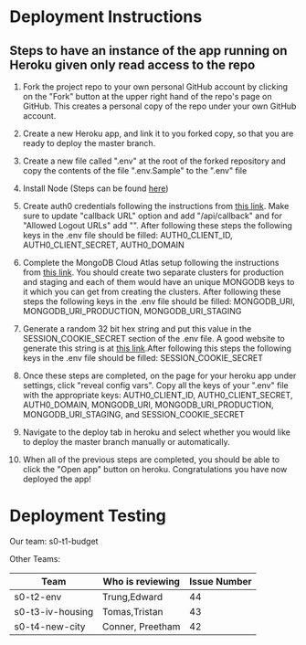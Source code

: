 # Deployment Instructions

## Steps to have an instance of the app running on Heroku given only read access to the repo

1. Fork the project repo to your own personal GitHub account by clicking on the "Fork" button at the upper right hand of the repo's page on GitHub. This creates a personal copy of the repo under your own GitHub account.

2. Create a new Heroku app, and link it to you forked copy, so that you are ready to deploy the master branch.

3. Create a new file called ".env" at the root of the forked repository and copy the contents of the file ".env.Sample" to the ".env" file

4. Install Node (Steps can be found [here](https://github.com/ucsb-cs48-s20/project-s0-t1-budget/blob/master/docs/INSTALL_NODE_INSTRUCTIONS.md))

5. Create auth0 credentials following the instructions from [this link](https://github.com/ucsb-cs48-s20/demo-nextjs-app/blob/master/docs/auth0-localhost.md). Make sure to update "callback URL" option and add "<YOURURL>/api/callback" and for "Allowed Logout URLs" add "<YOURURL>". After following these steps the following keys in the .env file should be filled: AUTH0_CLIENT_ID, AUTH0_CLIENT_SECRET, AUTH0_DOMAIN

6. Complete the MongoDB Cloud Atlas setup following the instructions from [this link](https://ucsb-cs48.github.io/topics/mongodb_cloud_atlas_setup/). You should create two separate clusters for production and staging and each of them would have an unique MONGODB keys to it which you can get from creating the clusters. After following these steps the following keys in the .env file should be filled: MONGODB_URI, MONGODB_URI_PRODUCTION, MONGODB_URI_STAGING

7. Generate a random 32 bit hex string and put this value in the SESSION_COOKIE_SECRET section of the .env file. A good website to generate this string is at [this link](https://www.browserling.com/tools/random-hex).After following this steps the following keys in the .env file should be filled: SESSION_COOKIE_SECRET

8. Once these steps are completed, on the page for your heroku app under settings, click "reveal config vars". Copy all the keys of your ".env" file with the appropriate keys: AUTH0_CLIENT_ID, AUTH0_CLIENT_SECRET, AUTH0_DOMAIN, MONGODB_URI, MONGODB_URI_PRODUCTION, MONGODB_URI_STAGING, and SESSION_COOKIE_SECRET

9. Navigate to the deploy tab in heroku and select whether you would like to deploy the master branch manually or automatically.

10. When all of the previous steps are completed, you should be able to click the "Open app" button on heroku. Congratulations you have now deployed the app!

# Deployment Testing

Our team: s0-t1-budget

Other Teams:

| Team             | Who is reviewing | Issue Number |
| ---------------- | ---------------- | ------------ |
| s0-t2-env        | Trung,Edward     | 44           |
| s0-t3-iv-housing | Tomas,Tristan    | 43           |
| s0-t4-new-city   | Conner, Preetham | 42           |
